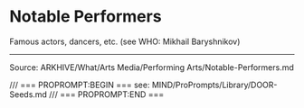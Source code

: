 # Notable Performers

Famous actors, dancers, etc. (see WHO: Mikhail Baryshnikov)

---
Source: ARKHIVE/What/Arts Media/Performing Arts/Notable-Performers.md

/// === PROPROMPT:BEGIN ===
see: MIND/ProPrompts/Library/DOOR-Seeds.md
/// === PROPROMPT:END ===
